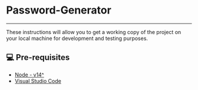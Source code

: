 # Password-Generator
---
These instructions will allow you to get a working copy of the project on your local machine for development and testing purposes.

## 💻 Pre-requisites

* [Node - v14^](https://nodejs.org/en/download/)
* [Visual Studio Code](https://code.visualstudio.com/download)
